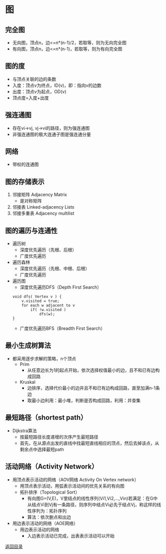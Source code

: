 # 图
## 完全图
* 无向图，顶点n，边<=n*(n-1)/2，若取等，则为无向完全图
* 有向图，顶点n，边<=n*(n-1)，若取等，则为有向完全图

## 图的度
* 与顶点关联的边的条数
* 入度：顶点v为终点，ID(v)，即：指向v的边数
* 出度：顶点v为起点，OD(v)
* 顶点度=入度+出度

## 强连通图
* 存在vi->vj, vj->vi的路径，则为强连通图
* 非强连通图的极大连通子图是强连通分量

## 网络
* 带权的连通图

## 图的存储表示
1. 邻接矩阵 Adjacency Matrix
    * 是对称矩阵
2. 邻接表 Linked-adjacency Lists
3. 邻接多重表 Adjacency multilist

## 图的遍历与连通性
* 遍历树
    * 深度优先遍历（先根、后根）
    * 广度优先遍历
* 遍历森林
    * 深度优先遍历（先根、中根、后根）
    * 广度优先遍历
* 遍历图
    * 深度优先遍历DFS（Depth First Search）
    ```
    void dfs( Vertex v ) {
        v.visited = true;
        for each w adjacent to v
            if( !w.visited )
                dfs(w);
    }
    ```
    * 广度优先遍历BFS（Breadth First Search）

## 最小生成树算法
* 都采用逐步求解的策略，n个顶点
    * Prim
        * 从任意边长为1的起点开始，依次选择权值最小的边，且不和已有边构成回路
    * Kruskal
        * 边排序，选择代价最小的边并且不和已有边构成回路，直至加满n-1条边
        * 取最小边利用：最小堆，判断是否构成回路，利用：并查集

## 最短路径（shortest path）
* Dijkstra算法
    * 按最短路径长度递增的次序产生最短路径
    * 首先，在从源点出发的直线中找最短直线相应的顶点，然后去掉该点，从剩余点中选择最短path

## 活动网络（Activity Network）
* 用顶点表示活动的网络（AOV网络 Activity On Vertex network）
    * 用顶点表示活动，用弧表示活动间的优先关系的有向图
    * 拓扑排序（Topological Sort）
        * 有向图G=(V,E)，V里结点的线性序列(Vi1,Vi2,...,Vin)若满足：在G中从结点Vi到Vj有一条路径，则序列中结点Vi必先于结点Vj，称这样的线性序列为：拓扑序列
        * 算法：依次删点和出边
* 用边表示活动的网络（AOE网络）
    * 用边表示活动的网络
        * 入边表示活动已完成，出表表示活动可以开始

[返回目录](../CONTENTS.md)